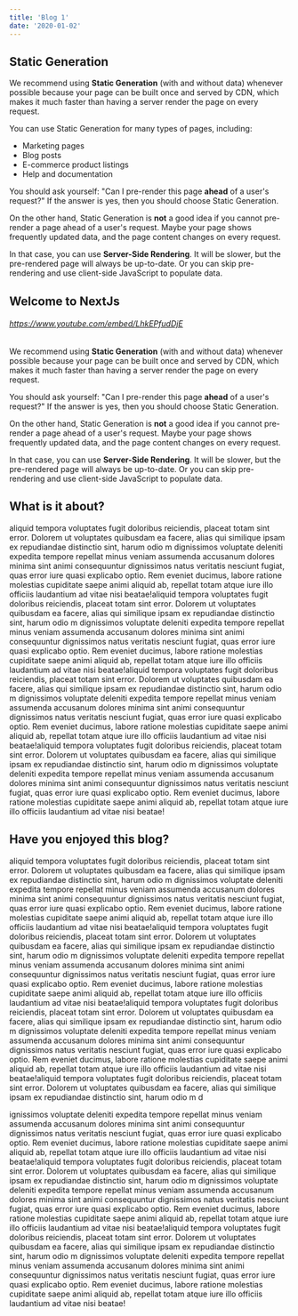 ```yaml
---
title: 'Blog 1'
date: '2020-01-02'
---
```


## Static Generation

We recommend using **Static Generation** (with and without data) whenever possible because your page can be built once and served by CDN, which makes it much faster than having a server render the page on every request.

You can use Static Generation for many types of pages, including:

- Marketing pages
- Blog posts
- E-commerce product listings
- Help and documentation

You should ask yourself: "Can I pre-render this page **ahead** of a user's request?" If the answer is yes, then you should choose Static Generation.

On the other hand, Static Generation is **not** a good idea if you cannot pre-render a page ahead of a user's request. Maybe your page shows frequently updated data, and the page content changes on every request.

In that case, you can use **Server-Side Rendering**. It will be slower, but the pre-rendered page will always be up-to-date. Or you can skip pre-rendering and use client-side JavaScript to populate data.

## Welcome to NextJs

###### https://www.youtube.com/embed/LhkEPfudDjE ######

We recommend using **Static Generation** (with and without data) whenever possible because your page can be built once and served by CDN, which makes it much faster than having a server render the page on every request.


You should ask yourself: "Can I pre-render this page **ahead** of a user's request?" If the answer is yes, then you should choose Static Generation.

On the other hand, Static Generation is **not** a good idea if you cannot pre-render a page ahead of a user's request. Maybe your page shows frequently updated data, and the page content changes on every request.

In that case, you can use **Server-Side Rendering**. It will be slower, but the pre-rendered page will always be up-to-date. Or you can skip pre-rendering and use client-side JavaScript to populate data.

## What is it about?

aliquid tempora voluptates fugit doloribus reiciendis, placeat totam sint error. Dolorem ut voluptates quibusdam ea facere, alias qui similique ipsam ex repudiandae distinctio sint, harum odio m dignissimos voluptate deleniti expedita tempore repellat minus veniam assumenda accusanum dolores minima sint animi consequuntur dignissimos natus veritatis nesciunt fugiat, quas error iure quasi explicabo optio. Rem eveniet ducimus, labore ratione molestias cupiditate saepe animi aliquid ab, repellat totam atque iure illo officiis laudantium ad vitae nisi beatae!aliquid tempora voluptates fugit doloribus reiciendis, placeat totam sint error. Dolorem ut voluptates quibusdam ea facere, alias qui similique ipsam ex repudiandae distinctio sint, harum odio m dignissimos voluptate deleniti expedita tempore repellat minus veniam assumenda accusanum dolores minima sint animi consequuntur dignissimos natus veritatis nesciunt fugiat, quas error iure quasi explicabo optio. Rem eveniet ducimus, labore ratione molestias cupiditate saepe animi aliquid ab, repellat totam atque iure illo officiis laudantium ad vitae nisi beatae!aliquid tempora voluptates fugit doloribus reiciendis, placeat totam sint error. Dolorem ut voluptates quibusdam ea facere, alias qui similique ipsam ex repudiandae distinctio sint, harum odio m dignissimos voluptate deleniti expedita tempore repellat minus veniam assumenda accusanum dolores minima sint animi consequuntur dignissimos natus veritatis nesciunt fugiat, quas error iure quasi explicabo optio. Rem eveniet ducimus, labore ratione molestias cupiditate saepe animi aliquid ab, repellat totam atque iure illo officiis laudantium ad vitae nisi beatae!aliquid tempora voluptates fugit doloribus reiciendis, placeat totam sint error. Dolorem ut voluptates quibusdam ea facere, alias qui similique ipsam ex repudiandae distinctio sint, harum odio m dignissimos voluptate deleniti expedita tempore repellat minus veniam assumenda accusanum dolores minima sint animi consequuntur dignissimos natus veritatis nesciunt fugiat, quas error iure quasi explicabo optio. Rem eveniet ducimus, labore ratione molestias cupiditate saepe animi aliquid ab, repellat totam atque iure illo officiis laudantium ad vitae nisi beatae!

## Have you enjoyed this blog?

aliquid tempora voluptates fugit doloribus reiciendis, placeat totam sint error. Dolorem ut voluptates quibusdam ea facere, alias qui similique ipsam ex repudiandae distinctio sint, harum odio m dignissimos voluptate deleniti expedita tempore repellat minus veniam assumenda accusanum dolores minima sint animi consequuntur dignissimos natus veritatis nesciunt fugiat, quas error iure quasi explicabo optio. Rem eveniet ducimus, labore ratione molestias cupiditate saepe animi aliquid ab, repellat totam atque iure illo officiis laudantium ad vitae nisi beatae!aliquid tempora voluptates fugit doloribus reiciendis, placeat totam sint error. Dolorem ut voluptates quibusdam ea facere, alias qui similique ipsam ex repudiandae distinctio sint, harum odio m dignissimos voluptate deleniti expedita tempore repellat minus veniam assumenda accusanum dolores minima sint animi consequuntur dignissimos natus veritatis nesciunt fugiat, quas error iure quasi explicabo optio. Rem eveniet ducimus, labore ratione molestias cupiditate saepe animi aliquid ab, repellat totam atque iure illo officiis laudantium ad vitae nisi beatae!aliquid tempora voluptates fugit doloribus reiciendis, placeat totam sint error. Dolorem ut voluptates quibusdam ea facere, alias qui similique ipsam ex repudiandae distinctio sint, harum odio m dignissimos voluptate deleniti expedita tempore repellat minus veniam assumenda accusanum dolores minima sint animi consequuntur dignissimos natus veritatis nesciunt fugiat, quas error iure quasi explicabo optio. Rem eveniet ducimus, labore ratione molestias cupiditate saepe animi aliquid ab, repellat totam atque iure illo officiis laudantium ad vitae nisi beatae!aliquid tempora voluptates fugit doloribus reiciendis, placeat totam sint error. Dolorem ut voluptates quibusdam ea facere, alias qui similique ipsam ex repudiandae distinctio sint, harum odio m d


ignissimos voluptate deleniti expedita tempore repellat minus veniam assumenda accusanum dolores minima sint animi consequuntur dignissimos natus veritatis nesciunt fugiat, quas error iure quasi explicabo optio. Rem eveniet ducimus, labore ratione molestias cupiditate saepe animi aliquid ab, repellat totam atque iure illo officiis laudantium ad vitae nisi beatae!aliquid tempora voluptates fugit doloribus reiciendis, placeat totam sint error. Dolorem ut voluptates quibusdam ea facere, alias qui similique ipsam ex repudiandae distinctio sint, harum odio m dignissimos voluptate deleniti expedita tempore repellat minus veniam assumenda accusanum dolores minima sint animi consequuntur dignissimos natus veritatis nesciunt fugiat, quas error iure quasi explicabo optio. Rem eveniet ducimus, labore ratione molestias cupiditate saepe animi aliquid ab, repellat totam atque iure illo officiis laudantium ad vitae nisi beatae!aliquid tempora voluptates fugit doloribus reiciendis, placeat totam sint error. Dolorem ut voluptates quibusdam ea facere, alias qui similique ipsam ex repudiandae distinctio sint, harum odio m dignissimos voluptate deleniti expedita tempore repellat minus veniam assumenda accusanum dolores minima sint animi consequuntur dignissimos natus veritatis nesciunt fugiat, quas error iure quasi explicabo optio. Rem eveniet ducimus, labore ratione molestias cupiditate saepe animi aliquid ab, repellat totam atque iure illo officiis laudantium ad vitae nisi beatae!